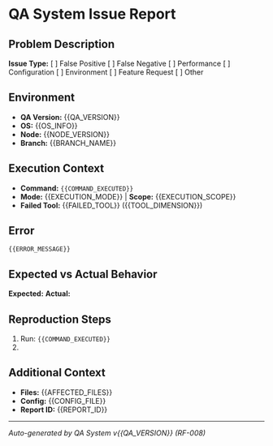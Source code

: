 # QA System Issue Report

## Problem Description
<!-- Describe the issue you encountered with the QA System -->

**Issue Type:** [ ] False Positive [ ] False Negative [ ] Performance [ ] Configuration [ ] Environment [ ] Feature Request [ ] Other

## Environment
- **QA Version:** {{QA_VERSION}}
- **OS:** {{OS_INFO}}
- **Node:** {{NODE_VERSION}}
- **Branch:** {{BRANCH_NAME}}

## Execution Context
- **Command:** `{{COMMAND_EXECUTED}}`
- **Mode:** {{EXECUTION_MODE}} | **Scope:** {{EXECUTION_SCOPE}}
- **Failed Tool:** {{FAILED_TOOL}} ({{TOOL_DIMENSION}})

## Error
```
{{ERROR_MESSAGE}}
```

## Expected vs Actual Behavior
**Expected:** <!-- What should happen -->
**Actual:** <!-- What actually happened -->

## Reproduction Steps
1. Run: `{{COMMAND_EXECUTED}}`
2. <!-- Additional steps -->

## Additional Context
- **Files:** {{AFFECTED_FILES}}
- **Config:** {{CONFIG_FILE}}
- **Report ID:** {{REPORT_ID}}

---
*Auto-generated by QA System v{{QA_VERSION}} (RF-008)*